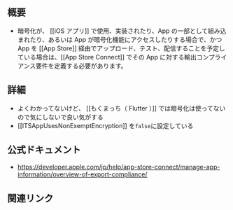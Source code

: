## 概要
- 暗号化が、 [[iOS アプリ]] で使用、実装されたり、App の一部として組み込まれたり、あるいは App が暗号化機能にアクセスしたりする場合で、かつ App を [[App Store]] 経由でアップロード、テスト、配信することを予定している場合は、[[App Store Connect]] でその App に対する輸出コンプライアンス要件を定義する必要があります。

## 詳細
- よくわかってないけど、 [[もくまっち（ Flutter ）]] では暗号化は使ってないので気にしないで良い気がする
- [[ITSAppUsesNonExemptEncryption]] を`false`に設定している

## 公式ドキュメント
- https://developer.apple.com/jp/help/app-store-connect/manage-app-information/overview-of-export-compliance/

## 関連リンク

